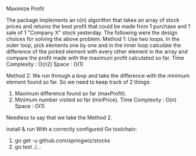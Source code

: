 Maximize Profit

The package implements an o(n) algorithm that takes an array of stock prices and returns the best profit that could be made from 1 purchase and 1 sale of 1 "Company X" stock yesterday.
The following were the design choices for solving the above problem:
Method 1:
Use two loops. In the outer loop, pick elements one by one and in the inner loop calculate the difference of the picked element with every other element in the array and compare the profit made with the maximum profit calculated so far.
Time Complexity : O(n2)
Space : O(1)

Method 2:
We run through a loop and take the difference with the minimum element found so far. So we need to keep track of 2 things:
1) Maximum difference found so far (maxProfit).
2) Minimum number visited so far (minPrice).
Time Complexity : O(n)
Space : O(1)

Needless to say that we take the Method 2.

install & run
With a correctly configured Go toolchain:
1. go get -u github.com/springwiz/stocks
2. go test ./...